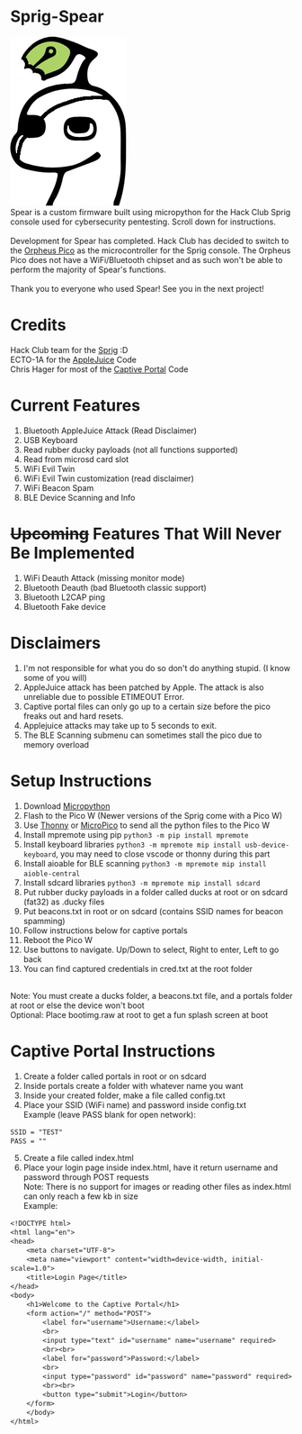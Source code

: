 # Sprig-Spear
![Sprig Dino Spear Edition](https://raw.githubusercontent.com/m5kro/Sprig-Spear/main/SPRIGDINO-Spear-Edition.png) <br>
Spear is a custom firmware built using micropython for the Hack Club Sprig console used for cybersecurity pentesting. Scroll down for instructions.<br>
<br>
Development for Spear has completed. Hack Club has decided to switch to the [Orpheus Pico](https://orpheuspico.hackclub.com/) as the microcontroller for the Sprig console. The Orpheus Pico does not have a WiFi/Bluetooth chipset and as such won't be able to perform the majority of Spear's functions.<br>
<br>
Thank you to everyone who used Spear! See you in the next project!
# Credits
Hack Club team for the [Sprig](https://github.com/hackclub/sprig/) :D <br>
ECTO-1A for the [AppleJuice](https://github.com/ECTO-1A/AppleJuice) Code <br>
Chris Hager for most of the [Captive Portal](https://github.com/metachris/micropython-captiveportal) Code
# Current Features
1. Bluetooth AppleJuice Attack (Read Disclaimer)
2. USB Keyboard
3. Read rubber ducky payloads (not all functions supported)
4. Read from microsd card slot
5. WiFi Evil Twin
6. WiFi Evil Twin customization (read disclaimer)
7. WiFi Beacon Spam
8. BLE Device Scanning and Info
# ~~Upcoming~~ Features That Will Never Be Implemented
1. WiFi Deauth Attack (missing monitor mode)
2. Bluetooth Deauth (bad Bluetooth classic support)
3. Bluetooth L2CAP ping
4. Bluetooth Fake device
# Disclaimers
1. I'm not responsible for what you do so don't do anything stupid. (I know some of you will)
2. AppleJuice attack has been patched by Apple. The attack is also unreliable due to possible ETIMEOUT Error.
3. Captive portal files can only go up to a certain size before the pico freaks out and hard resets.
4. Applejuice attacks may take up to 5 seconds to exit.
5. The BLE Scanning submenu can sometimes stall the pico due to memory overload 
# Setup Instructions
1. Download [Micropython](https://micropython.org/download/RPI_PICO_W/)
2. Flash to the Pico W (Newer versions of the Sprig come with a Pico W)
3. Use [Thonny](https://thonny.org/) or [MicroPico](https://github.com/paulober/MicroPico) to send all the python files to the Pico W
4. Install mpremote using pip `python3 -m pip install mpremote`
5. Install keyboard libraries `python3 -m mpremote mip install usb-device-keyboard`, you may need to close vscode or thonny during this part
6. Install aioable for BLE scanning `python3 -m mpremote mip install aioble-central`
7. Install sdcard libraries `python3 -m mpremote mip install sdcard`
8. Put rubber ducky payloads in a folder called ducks at root or on sdcard (fat32) as .ducky files
9. Put beacons.txt in root or on sdcard (contains SSID names for beacon spamming)
10. Follow instructions below for captive portals
11. Reboot the Pico W
12. Use buttons to navigate. Up/Down to select, Right to enter, Left to go back
13. You can find captured credentials in cred.txt at the root folder<br>
<br>
Note: You must create a ducks folder, a beacons.txt file, and a portals folder at root or else the device won't boot<br>
Optional: Place bootimg.raw at root to get a fun splash screen at boot

# Captive Portal Instructions
1. Create a folder called portals in root or on sdcard
2. Inside portals create a folder with whatever name you want
3. Inside your created folder, make a file called config.txt
4. Place your SSID (WiFi name) and password inside config.txt <br>
Example (leave PASS blank for open network): <br>
```
SSID = "TEST"
PASS = ""
```
5. Create a file called index.html
6. Place your login page inside index.html, have it return username and password through POST requests <br>
Note: There is no support for images or reading other files as index.html can only reach a few kb in size <br>
Example:
```
<!DOCTYPE html>
<html lang="en">
<head>
    <meta charset="UTF-8">
    <meta name="viewport" content="width=device-width, initial-scale=1.0">
    <title>Login Page</title>
</head>
<body>
    <h1>Welcome to the Captive Portal</h1>
    <form action="/" method="POST">
        <label for="username">Username:</label>
        <br>
        <input type="text" id="username" name="username" required>
        <br><br>
        <label for="password">Password:</label>
        <br>
        <input type="password" id="password" name="password" required>
        <br><br>
        <button type="submit">Login</button>
    </form>
    </body>
</html>
```
